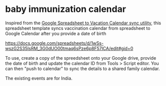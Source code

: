 # baby immunization calendar

Inspired from the [Google Spreadsheet to Vacation Calendar  sync utility](https://www.google.co.in/url?sa=t&rct=j&q=&esrc=s&source=web&cd=2&ved=0ahUKEwjfhr3rsqHKAhWOwI4KHbsrB-sQFggkMAE&url=http%3A%2F%2Fwww.adammcfarland.com%2F2013%2F08%2F09%2Ftutorial-using-google-spreadsheets-to-update-a-google-calendar-our-new-vacation-management-system%2F&usg=AFQjCNH4bSxbr0xQjG3clfoCBo9QmeW5iA&bvm=bv.111396085,d.c2E&cad=rja), this spreadsheet template syncs vaccination calendar from spreadsheet to Google Calendar after you provide a date of birth

https://docs.google.com/spreadsheets/d/1wSs-wszG2S35IsRM_3G0dUO00tmaq6sPze6p8F57lCA/edit#gid=0

To use, create a copy of the spreedsheet onto your Google drive, provide the date of birth and update the calendar ID from Tools > Script editor. You can then "push to calendar" to sync the details to a shared family calendar.

The existing events are for India.
